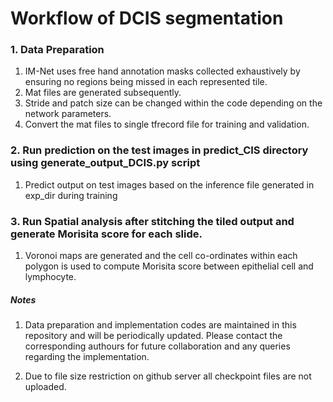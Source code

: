 
# Workflow of DCIS segmentation

### 1. Data Preparation  

1. IM-Net uses free hand annotation masks collected exhaustively by ensuring no regions being missed in each represented tile.
2. Mat files are generated subsequently. 
3. Stride and patch size can be changed within the code depending on the network parameters.
4. Convert the mat files to single tfrecord file for training and validation.


### 2. Run prediction on the test images in predict_CIS directory using generate_output_DCIS.py script

1. Predict output on test images based on the inference file generated in exp_dir during training

### 3. Run Spatial analysis after stitching the tiled output and generate Morisita score for each slide.

1. Voronoi maps are generated and the cell co-ordinates within each polygon is used to compute Morisita score between epithelial cell and lymphocyte.





##### Notes
1. Data preparation and implementation codes are maintained in this repository and will be periodically updated. Please contact the corresponding authours for future collaboration and any queries regarding the implementation.

2. Due to file size restriction on github server all checkpoint files are not uploaded.
